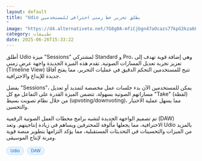 ```yaml
---
layout: default
title: "Udio يطلق تحرير خط زمني احترافي للمستخدمين
"
image: "https://d4.alternativeto.net/7G8g0A-mfiCjbgn47aOcazs77kpG3kza6Fap9M9CMJU/rs:fill:1520:760:0/g:ce:0:0/YWJzOi8vZGlzdC9jb250ZW50LzE3NTA5NTIwMDI3NDgucG5n.png"
category: تطبيقات
date: 2025-06-26T15:33:22
---
```


أطلق Udio ميزة "Sessions" لمشتركي Standard و Pro، وهي إضافة قوية تهدف إلى تعزيز تجربة تعديل المسارات الصوتية. تقدم هذه الميزة الجديدة واجهة عرض زمني (Timeline View) تتيح للمستخدمين التحكم الدقيق في عمليات التحرير، مما يفتح آفاقًا جديدة للإبداع والاحترافية.

بفضل "Sessions"، يمكن للمستخدمين الآن بدء جلسات عمل مخصصة لتمديد أو تعديل مساراتهم الصوتية بسهولة. تتضمن الميزة القدرة على التفاعل مع كل "Take" (لقطة) من خلال نظام تصويت بسيط (upvoting/downvoting)، مما يسهل عملية الاختيار والتحسين.

تم تصميم الواجهة الجديدة لتشبه برامج محطات العمل الصوتية الرقمية (DAW) الاحترافية، مما يجعلها مألوفة للمحترفين ويساهم في زيادة إنتاجيتهم. وتعد Udio بالمزيد من الميزات والتحسينات في التحديثات المستقبلية، مما يؤكد التزامها بتطوير منصة قوية ومرنة لإنتاج الموسيقى.

<div style="margin-top:2px; margin-bottom:2px;"><a href="https://bidjadraft.github.io/?query=Udio" style="background:#e3f2fd; color:#1565c0; font-size:80%; border-radius:12px; padding:3px 10px; margin:2px 4px 2px 0; display:inline-block; border:1px solid #bbdefb; text-decoration:none;">Udio</a> <a href="https://bidjadraft.github.io/?query=DAW" style="background:#e3f2fd; color:#1565c0; font-size:80%; border-radius:12px; padding:3px 10px; margin:2px 4px 2px 0; display:inline-block; border:1px solid #bbdefb; text-decoration:none;">DAW</a></div><br><br>

